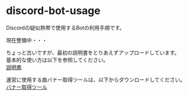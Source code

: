 # discord-bot-usage

Discordの疑似熱帯で使用するBotの利用手順です。

現在整備中・・・

ちょっと古いですが、最初の説明書をとりあえずアップロードしています。  
基本的な使い方は以下を参照してください。  
[説明書](Bot説明書.txt)

運営に使用する曲バナー取得ツールは、以下からダウンロードしてください。  
[バナー取得ツール](https://github.com/wanau-ynw/discord-bot-usage/releases/download/banner-tool/bannerGetter.zip)

